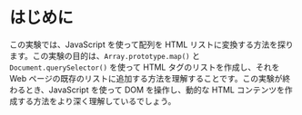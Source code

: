 # はじめに

この実験では、JavaScript を使って配列を HTML リストに変換する方法を探ります。この実験の目的は、`Array.prototype.map()` と `Document.querySelector()` を使って HTML タグのリストを作成し、それを Web ページの既存のリストに追加する方法を理解することです。この実験が終わるとき、JavaScript を使って DOM を操作し、動的な HTML コンテンツを作成する方法をより深く理解しているでしょう。
